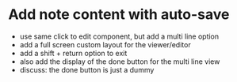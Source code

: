 # Add note content with auto-save

- use same click to edit component, but add a multi line option
- add a full screen custom layout for the viewer/editor
- add a shift + return option to exit
- also add the display of the done button for the multi line view
- discuss: the done button is just a dummy





